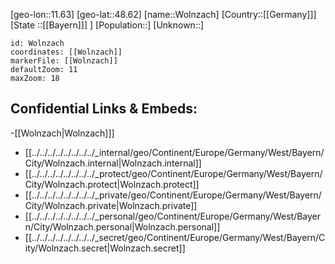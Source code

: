 ﻿---
location: [48.62,11.63]
mapzoom: [7,12] 
mapmarker: city 
type: City
tags:
- geo/City


SpocWebEntityId: 35694
isDeleted: false
confidential: public

---
[geo-lon::11.63]
[geo-lat::48.62]
[name::Wolnzach]
[Country::[[Germany]]]
[State ::[[Bayern]]] ]
[Population::]
[Unknown::]


```leaflet
id: Wolnzach
coordinates: [[Wolnzach]]
markerFile: [[Wolnzach]]
defaultZoom: 11 
maxZoom: 18
```


## Confidential Links & Embeds: 
-[[Wolnzach|Wolnzach]]] 
- [[../../../../../../../../_internal/geo/Continent/Europe/Germany/West/Bayern/City/Wolnzach.internal|Wolnzach.internal]] 
- [[../../../../../../../../_protect/geo/Continent/Europe/Germany/West/Bayern/City/Wolnzach.protect|Wolnzach.protect]] 
- [[../../../../../../../../_private/geo/Continent/Europe/Germany/West/Bayern/City/Wolnzach.private|Wolnzach.private]] 
- [[../../../../../../../../_personal/geo/Continent/Europe/Germany/West/Bayern/City/Wolnzach.personal|Wolnzach.personal]] 
- [[../../../../../../../../_secret/geo/Continent/Europe/Germany/West/Bayern/City/Wolnzach.secret|Wolnzach.secret]] 
